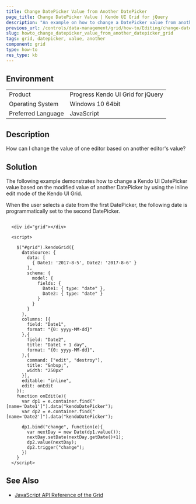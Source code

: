 ```yaml
---
title: Change DatePicker Value from Another DatePicker
page_title: Change DatePicker Value | Kendo UI Grid for jQuery
description: "An example on how to change a DatePicker value from another DatePicker in the Kendo UI Grid."
previous_url: /controls/data-management/grid/how-to/Editing/change-datepicker-value-from-another-datepicker
slug: howto_change_datepicker_value_from_another_datepicker_grid
tags: grid, datepicker, value, another
component: grid
type: how-to
res_type: kb
---
```


## Environment

<table>
 <tr>
  <td>Product</td>
  <td>Progress Kendo UI Grid for jQuery</td>
 </tr>
 <tr>
  <td>Operating System</td>
  <td>Windows 10 64bit</td>
 </tr>
 <tr>
  <td>Preferred Language</td>
  <td>JavaScript</td>
 </tr>
</table>

## Description

How can I change the value of one editor based on another editor's value?

## Solution

The following example demonstrates how to change a Kendo UI DatePicker value based on the modified value of another DatePicker by using the inline edit mode of the Kendo UI Grid.

When the user selects a date from the first DatePicker, the following date is programmatically set to the second DatePicker.

```dojo

  <div id="grid"></div>

  <script>

    $("#grid").kendoGrid({  
      dataSource: {
        data: [
          { Date1: '2017-8-5', Date2: '2017-8-6' }
        ],
        schema: {
          model: {
            fields: {
              Date1: { type: "date" },
              Date2: { type: "date" }
            }
          }
        }
      },
      columns: [{
        field: "Date1",
        format: "{0: yyyy-MM-dd}"
      },{
        field: "Date2",
        title: "Date1 + 1 day",
        format: "{0: yyyy-MM-dd}",
      },{
        command: ["edit", "destroy"],
        title: "&nbsp;",
        width: "250px"
      }],  
      editable: "inline",
      edit: onEdit
    });
    function onEdit(e){
      var dp1 = e.container.find("[name='Date1']").data("kendoDatePicker");
      var dp2 = e.container.find("[name='Date2']").data("kendoDatePicker");

      dp1.bind("change", function(e){
        var nextDay = new Date(dp1.value());               
        nextDay.setDate(nextDay.getDate()+1);      
        dp2.value(nextDay);
        dp2.trigger("change");
      })
    }
  </script>

```

## See Also

* [JavaScript API Reference of the Grid](/api/javascript/ui/grid)
